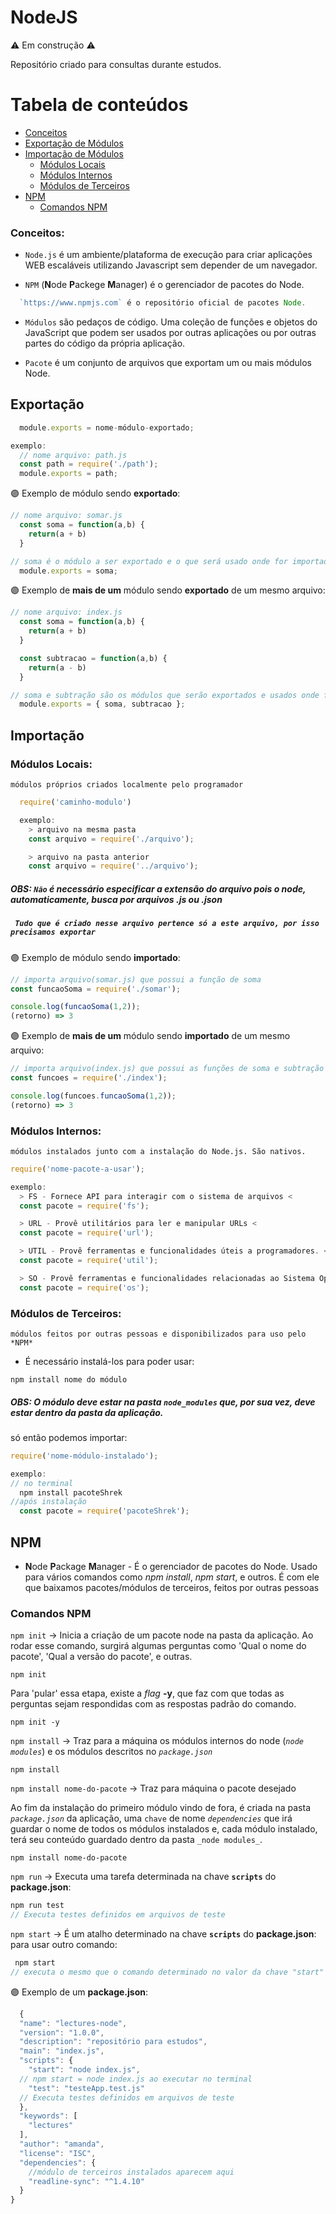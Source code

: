 # NodeJS
:warning: Em construção :warning:

 Repositório criado para consultas durante estudos.

 Tabela de conteúdos
=================
<!--ts-->
   * [Conceitos](#Conceitos)
   * [Exportação de Módulos](#Exportação)
   * [Importação de Módulos](#Importação)
      * [Módulos Locais](#Módulos-Locais)
      * [Módulos Internos](#Módulos-Internos)
      * [Módulos de Terceiros](#Módulos-de-Terceiros)
  * [NPM](#npm)
      * [Comandos NPM](#comandos-npm)

<!--te-->

### **Conceitos**:
* `Node.js` é um ambiente/plataforma de execução para criar aplicações WEB escaláveis utilizando Javascript sem depender de um navegador.

* `NPM` (**N**ode **P**ackege **M**anager) é o gerenciador de pacotes do Node.
```javascript
  `https://www.npmjs.com` é o repositório oficial de pacotes Node.
```

* `Módulos` são pedaços de código. Uma coleção de funções e objetos do JavaScript que podem ser usados por outras aplicações ou por outras partes do código da própria aplicação.

* `Pacote` é um conjunto de arquivos que exportam um ou mais módulos Node.

## **Exportação**
```javascript
  module.exports = nome-módulo-exportado;

exemplo:
  // nome arquivo: path.js
  const path = require('./path');
  module.exports = path;
```

:purple_circle: Exemplo de módulo sendo **exportado**:
```javascript
// nome arquivo: somar.js
  const soma = function(a,b) {
    return(a + b)
  }

// soma é o módulo a ser exportado e o que será usado onde for importado
  module.exports = soma;
```

:purple_circle: Exemplo de **mais de um** módulo sendo **exportado** de um mesmo arquivo:
```javascript
// nome arquivo: index.js
  const soma = function(a,b) {
    return(a + b)
  }

  const subtracao = function(a,b) {
    return(a - b)
  }

// soma e subtração são os módulos que serão exportados e usados onde forem importados
  module.exports = { soma, subtracao };
```

## **Importação**
  ### Módulos Locais:
    
  `módulos próprios criados localmente pelo programador`
    
  ```javascript
    require('caminho-modulo')

    exemplo: 
      > arquivo na mesma pasta
      const arquivo = require('./arquivo');

      > arquivo na pasta anterior
      const arquivo = require('../arquivo');
  ```
  ##### OBS: `Não` é necessário especificar a extensão do arquivo pois o node, automaticamente, busca por arquivos **.js** ou **.json**
  ##### ` Tudo que é criado nesse arquivo pertence só a este arquivo, por isso precisamos exportar`

  :purple_circle: Exemplo de módulo sendo **importado**:
  ```javascript
  // importa arquivo(somar.js) que possui a função de soma
  const funcaoSoma = require('./somar');
  
  console.log(funcaoSoma(1,2));
  (retorno) => 3
  ```
  
  :purple_circle: Exemplo de **mais de um** módulo sendo **importado** de um mesmo arquivo:
  ```javascript
  // importa arquivo(index.js) que possui as funções de soma e subtração
  const funcoes = require('./index');
  
  console.log(funcoes.funcaoSoma(1,2));
  (retorno) => 3
  ```

  ### Módulos Internos:

  `módulos instalados junto com a instalação do Node.js. São nativos.`
  ```javascript
  require('nome-pacote-a-usar');

  exemplo:
    > FS - Fornece API para interagir com o sistema de arquivos <
    const pacote = require('fs');

    > URL - Provê utilitários para ler e manipular URLs <
    const pacote = require('url');

    > UTIL - Provê ferramentas e funcionalidades úteis a programadores. < 
    const pacote = require('util');

    > SO - Provê ferramentas e funcionalidades relacionadas ao Sistema Operacional <
    const pacote = require('os');
  ```

  ### Módulos de Terceiros:

  `módulos feitos por outras pessoas e disponibilizados para uso pelo *NPM*`
  * É necessário instalá-los para poder usar:
  ```
  npm install nome do módulo
  ```
##### OBS: O módulo deve estar na pasta `node_modules` que, por sua vez, deve estar dentro da pasta da aplicação.

  só então podemos importar:
  ```javascript
  require('nome-módulo-instalado');

  exemplo:
  // no terminal
    npm install pacoteShrek
  //após instalação
    const pacote = require('pacoteShrek');
  ```

<!-- ###  Determina o caminho do diretório do módulo:
```javascript
const path = require('./path');

path.dirname('usr/share/gnome');

(retorno) => 'usr/share/'
```
### Passa conjunto de nomes pra gerar um caminho para o módulo:
```javascript
const path = require('./path');
path.resolve( 'usr', 'share', 'gnome');

(retorno) => '/home/usuario/pasta-arquivo/nome-arquivo/usr/share/gnome'
```

### Passa conjunto de nomes e junta pra gerar um caminho a artir da raíz (/):
```javascript
const path = require('./path');
path.resolve( '/', 'usr', 'share', 'gnome');

(retorno) => '/usr/share/gnome'
``` -->

## **NPM**
* **N**ode **P**ackage **M**anager - É o gerenciador de pacotes do Node. Usado para vários comandos como _npm install_, _npm start_, e outros.
É com ele que baixamos pacotes/módulos de terceiros, feitos por outras pessoas

### **Comandos NPM**

`npm init` -> Inicia a criação de um pacote node na pasta da aplicação.
Ao rodar esse comando, surgirá algumas perguntas como 'Qual o nome do pacote', 'Qual a versão do pacote', e outras.
```
npm init
```

Para 'pular' essa etapa, existe a _flag_ **-y**, que faz com que todas as perguntas sejam respondidas com as respostas padrão do comando.
```
npm init -y
```

`npm install` 
-> Traz para a máquina os módulos internos do node (_`node modules`_) e os módulos descritos no _`package.json`_

```
npm install
```

`npm install nome-do-pacote`
-> Traz para máquina o pacote desejado

Ao fim da instalação do primeiro módulo vindo de fora, é criada na pasta _`package.json`_ da aplicação, uma `chave` de nome _`dependencies`_ que irá guardar o nome de todos os módulos instalados e, cada módulo instalado, terá seu conteúdo guardado dentro da pasta `_node modules_`.

```
npm install nome-do-pacote
```

`npm run` -> Executa uma tarefa determinada na chave __`scripts`__ do __package.json__:
```javascript
npm run test
// Executa testes definidos em arquivos de teste
```

`npm start` -> É um atalho determinado na chave __`scripts`__ do __package.json__: para usar outro comando:
```javascript
 npm start
// executa o mesmo que o comando determinado no valor da chave "start" nos scripts.
```

:purple_circle: Exemplo de um __package.json__:
```javascript
  {
  "name": "lectures-node",
  "version": "1.0.0",
  "description": "repositório para estudos",
  "main": "index.js",
  "scripts": {
    "start": "node index.js",
  // npm start = node index.js ao executar no terminal
    "test": "testeApp.test.js"
  // Executa testes definidos em arquivos de teste
  },
  "keywords": [
    "lectures"
  ],
  "author": "amanda",
  "license": "ISC",
  "dependencies": {
    //módulo de terceiros instalados aparecem aqui
    "readline-sync": "^1.4.10"
  }
}
```


